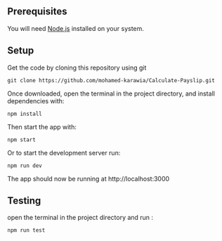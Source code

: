 ## Prerequisites

You will need [Node.js](https://nodejs.org) installed on your system.

## Setup

Get the code by cloning this repository using git

```
git clone https://github.com/mohamed-karawia/Calculate-Payslip.git
```

Once downloaded, open the terminal in the project directory, and install dependencies with:

```
npm install
```
Then start the  app with:

```
npm start
```

Or to start the development server run:

```
npm run dev
```

The app should now be running at http://localhost:3000

## Testing

open the terminal in the project directory and run :

```
npm run test
```